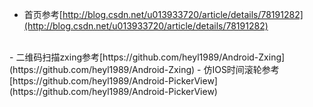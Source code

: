 - 首页参考[http://blog.csdn.net/u013933720/article/details/78191282](http://blog.csdn.net/u013933720/article/details/78191282)
<br>
- 二维码扫描zxing参考[https://github.com/heyl1989/Android-Zxing](https://github.com/heyl1989/Android-Zxing)
- 仿IOS时间滚轮参考[https://github.com/heyl1989/Android-PickerView](https://github.com/heyl1989/Android-PickerView)